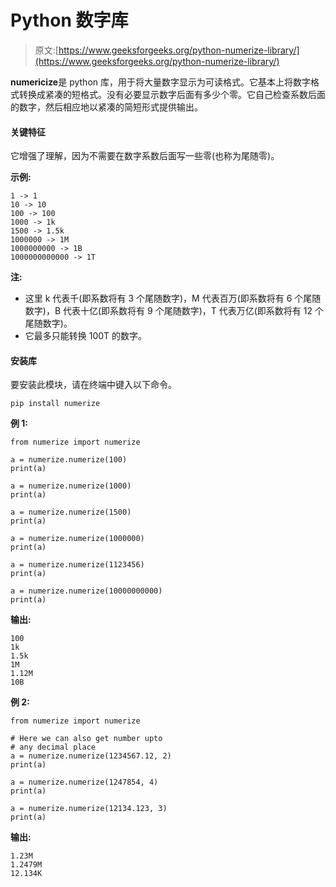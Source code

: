 # Python 数字库

> 原文:[https://www.geeksforgeeks.org/python-numerize-library/](https://www.geeksforgeeks.org/python-numerize-library/)

**numericize**是 python 库，用于将大量数字显示为可读格式。它基本上将数字格式转换成紧凑的短格式。没有必要显示数字后面有多少个零。它自己检查系数后面的数字，然后相应地以紧凑的简短形式提供输出。

#### 关键特征

它增强了理解，因为不需要在数字系数后面写一些零(也称为尾随零)。

**示例:**

```
1 -> 1
10 -> 10
100 -> 100
1000 -> 1k
1500 -> 1.5k
1000000 -> 1M
1000000000 -> 1B
1000000000000 -> 1T

```

**注:**

*   这里 k 代表千(即系数将有 3 个尾随数字)，M 代表百万(即系数将有 6 个尾随数字)，B 代表十亿(即系数将有 9 个尾随数字)，T 代表万亿(即系数将有 12 个尾随数字)。
*   它最多只能转换 100T 的数字。

#### 安装库

要安装此模块，请在终端中键入以下命令。

```
pip install numerize 
```

**例 1:**

```
from numerize import numerize 

a = numerize.numerize(100)
print(a)

a = numerize.numerize(1000)
print(a)

a = numerize.numerize(1500)
print(a)

a = numerize.numerize(1000000)
print(a)

a = numerize.numerize(1123456)
print(a)

a = numerize.numerize(10000000000)
print(a)
```

**输出:**

```
100
1k
1.5k
1M
1.12M
10B

```

**例 2:**

```
from numerize import numerize 

# Here we can also get number upto 
# any decimal place
a = numerize.numerize(1234567.12, 2)
print(a)

a = numerize.numerize(1247854, 4)
print(a)

a = numerize.numerize(12134.123, 3)
print(a)
```

**输出:**

```
1.23M
1.2479M
12.134K

```